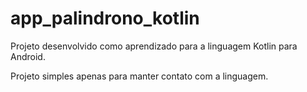 # app_palindrono_kotlin
Projeto desenvolvido como aprendizado para a linguagem Kotlin para Android.

Projeto simples apenas para manter contato com a linguagem.
